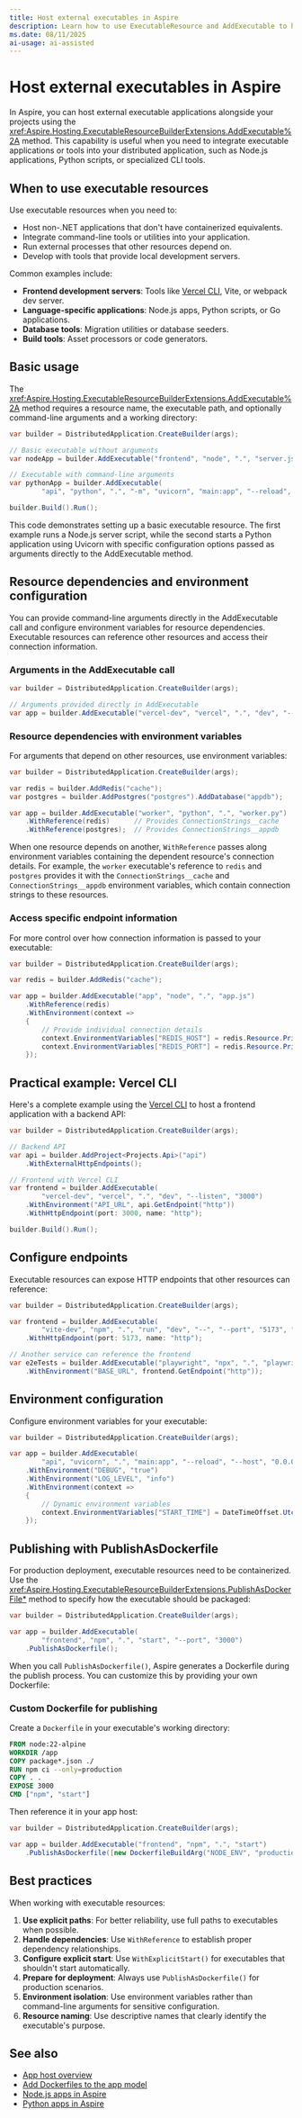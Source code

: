 ```yaml
---
title: Host external executables in Aspire
description: Learn how to use ExecutableResource and AddExecutable to host external executable applications in your Aspire app host.
ms.date: 08/11/2025
ai-usage: ai-assisted
---
```


# Host external executables in Aspire

In Aspire, you can host external executable applications alongside your projects using the <xref:Aspire.Hosting.ExecutableResourceBuilderExtensions.AddExecutable%2A> method. This capability is useful when you need to integrate executable applications or tools into your distributed application, such as Node.js applications, Python scripts, or specialized CLI tools.

## When to use executable resources

Use executable resources when you need to:

- Host non-.NET applications that don't have containerized equivalents.
- Integrate command-line tools or utilities into your application.
- Run external processes that other resources depend on.
- Develop with tools that provide local development servers.

Common examples include:

- **Frontend development servers**: Tools like [Vercel CLI](https://vercel.com/docs/cli), Vite, or webpack dev server.
- **Language-specific applications**: Node.js apps, Python scripts, or Go applications.
- **Database tools**: Migration utilities or database seeders.
- **Build tools**: Asset processors or code generators.

## Basic usage

The <xref:Aspire.Hosting.ExecutableResourceBuilderExtensions.AddExecutable%2A> method requires a resource name, the executable path, and optionally command-line arguments and a working directory:

```csharp
var builder = DistributedApplication.CreateBuilder(args);

// Basic executable without arguments
var nodeApp = builder.AddExecutable("frontend", "node", ".", "server.js");

// Executable with command-line arguments
var pythonApp = builder.AddExecutable(
        "api", "python", ".", "-m", "uvicorn", "main:app", "--reload", "--host", "0.0.0.0", "--port", "8000");

builder.Build().Run();
```

This code demonstrates setting up a basic executable resource. The first example runs a Node.js server script, while the second starts a Python application using Uvicorn with specific configuration options passed as arguments directly to the AddExecutable method.

## Resource dependencies and environment configuration

You can provide command-line arguments directly in the AddExecutable call and configure environment variables for resource dependencies. Executable resources can reference other resources and access their connection information.

### Arguments in the AddExecutable call

```csharp
var builder = DistributedApplication.CreateBuilder(args);

// Arguments provided directly in AddExecutable
var app = builder.AddExecutable("vercel-dev", "vercel", ".", "dev", "--listen", "3000");
```

### Resource dependencies with environment variables

For arguments that depend on other resources, use environment variables:

```csharp
var builder = DistributedApplication.CreateBuilder(args);

var redis = builder.AddRedis("cache");
var postgres = builder.AddPostgres("postgres").AddDatabase("appdb");

var app = builder.AddExecutable("worker", "python", ".", "worker.py")
    .WithReference(redis)      // Provides ConnectionStrings__cache
    .WithReference(postgres);  // Provides ConnectionStrings__appdb
```

When one resource depends on another, `WithReference` passes along environment variables containing the dependent resource's connection details. For example, the `worker` executable's reference to `redis` and `postgres` provides it with the `ConnectionStrings__cache` and `ConnectionStrings__appdb` environment variables, which contain connection strings to these resources.

### Access specific endpoint information

For more control over how connection information is passed to your executable:

```csharp
var builder = DistributedApplication.CreateBuilder(args);

var redis = builder.AddRedis("cache");

var app = builder.AddExecutable("app", "node", ".", "app.js")
    .WithReference(redis)
    .WithEnvironment(context =>
    {
        // Provide individual connection details
        context.EnvironmentVariables["REDIS_HOST"] = redis.Resource.PrimaryEndpoint.Property(EndpointProperty.Host);
        context.EnvironmentVariables["REDIS_PORT"] = redis.Resource.PrimaryEndpoint.Property(EndpointProperty.Port);
    });
```

## Practical example: Vercel CLI

Here's a complete example using the [Vercel CLI](https://vercel.com/docs/cli) to host a frontend application with a backend API:

```csharp
var builder = DistributedApplication.CreateBuilder(args);

// Backend API
var api = builder.AddProject<Projects.Api>("api")
    .WithExternalHttpEndpoints();

// Frontend with Vercel CLI
var frontend = builder.AddExecutable(
        "vercel-dev", "vercel", ".", "dev", "--listen", "3000")
    .WithEnvironment("API_URL", api.GetEndpoint("http"))
    .WithHttpEndpoint(port: 3000, name: "http");

builder.Build().Run();
```

## Configure endpoints

Executable resources can expose HTTP endpoints that other resources can reference:

```csharp
var builder = DistributedApplication.CreateBuilder(args);

var frontend = builder.AddExecutable(
        "vite-dev", "npm", ".", "run", "dev", "--", "--port", "5173", "--host", "0.0.0.0")
    .WithHttpEndpoint(port: 5173, name: "http");

// Another service can reference the frontend
var e2eTests = builder.AddExecutable("playwright", "npx", ".", "playwright", "test")
    .WithEnvironment("BASE_URL", frontend.GetEndpoint("http"));
```

## Environment configuration

Configure environment variables for your executable:

```csharp
var builder = DistributedApplication.CreateBuilder(args);

var app = builder.AddExecutable(
        "api", "uvicorn", ".", "main:app", "--reload", "--host", "0.0.0.0")
    .WithEnvironment("DEBUG", "true")
    .WithEnvironment("LOG_LEVEL", "info")
    .WithEnvironment(context =>
    {
        // Dynamic environment variables
        context.EnvironmentVariables["START_TIME"] = DateTimeOffset.UtcNow.ToString();
    });
```

## Publishing with PublishAsDockerfile

For production deployment, executable resources need to be containerized. Use the <xref:Aspire.Hosting.ExecutableResourceBuilderExtensions.PublishAsDockerFile*> method to specify how the executable should be packaged:

```csharp
var builder = DistributedApplication.CreateBuilder(args);

var app = builder.AddExecutable(
        "frontend", "npm", ".", "start", "--port", "3000")
    .PublishAsDockerfile();
```

When you call `PublishAsDockerfile()`, Aspire generates a Dockerfile during the publish process. You can customize this by providing your own Dockerfile:

### Custom Dockerfile for publishing

Create a `Dockerfile` in your executable's working directory:

```dockerfile
FROM node:22-alpine
WORKDIR /app
COPY package*.json ./
RUN npm ci --only=production
COPY . .
EXPOSE 3000
CMD ["npm", "start"]
```

Then reference it in your app host:

```csharp
var builder = DistributedApplication.CreateBuilder(args);

var app = builder.AddExecutable("frontend", "npm", ".", "start")
    .PublishAsDockerfile([new DockerfileBuildArg("NODE_ENV", "production")]);
```

## Best practices

When working with executable resources:

1. **Use explicit paths**: For better reliability, use full paths to executables when possible.
1. **Handle dependencies**: Use `WithReference` to establish proper dependency relationships.
1. **Configure explicit start**: Use `WithExplicitStart()` for executables that shouldn't start automatically.
1. **Prepare for deployment**: Always use `PublishAsDockerfile()` for production scenarios.
1. **Environment isolation**: Use environment variables rather than command-line arguments for sensitive configuration.
1. **Resource naming**: Use descriptive names that clearly identify the executable's purpose.

## See also

- [App host overview](../fundamentals/app-host-overview.md)
- [Add Dockerfiles to the app model](withdockerfile.md)
- [Node.js apps in Aspire](../get-started/build-aspire-apps-with-nodejs.md)
- [Python apps in Aspire](../get-started/build-aspire-apps-with-python.md)
